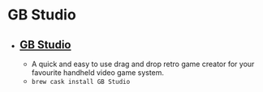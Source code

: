 # GB Studio
- [GB Studio](https://www.gbstudio.dev/)
  - 
  - A quick and easy to use drag and drop retro game creator for your favourite handheld video game system.
  - `brew cask install GB Studio`

